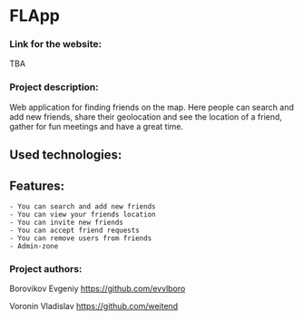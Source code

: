 # FLApp

### Link for the website:

TBA

### Project description:

Web application for finding friends on the map. Here people can search and add new friends, share their geolocation and see the location of a friend, gather for fun meetings and have a great time.

Used technologies:
-

Features:
-
    - You can search and add new friends
    - You can view your friends location
    - You can invite new friends
    - You can accept friend requests
    - You can remove users from friends
    - Admin-zone

### Project authors:

Borovikov Evgeniy
https://github.com/evvlboro

Voronin Vladislav
https://github.com/weitend
